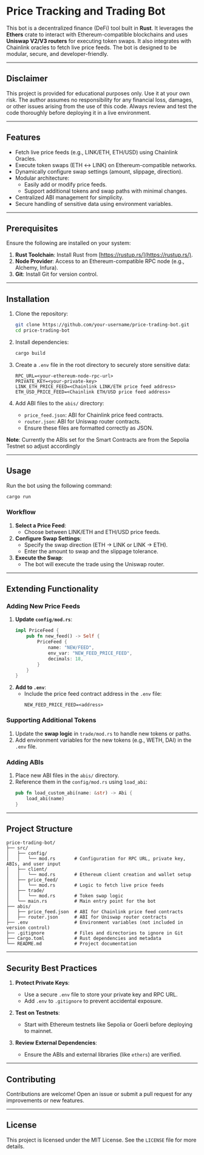 
# Price Tracking and Trading Bot

This bot is a decentralized finance (DeFi) tool built in **Rust**. It leverages the **Ethers** crate to interact with Ethereum-compatible blockchains and uses **Uniswap V2/V3 routers** for executing token swaps. It also integrates with Chainlink oracles to fetch live price feeds. The bot is designed to be modular, secure, and developer-friendly.

---
## Disclaimer
This project is provided for educational purposes only. Use it at your own risk. The author assumes no responsibility for any financial loss, damages, or other issues arising from the use of this code. Always review and test the code thoroughly before deploying it in a live environment.

---

## Features

- Fetch live price feeds (e.g., LINK/ETH, ETH/USD) using Chainlink Oracles.
- Execute token swaps (ETH ↔ LINK) on Ethereum-compatible networks.
- Dynamically configure swap settings (amount, slippage, direction).
- Modular architecture:
  - Easily add or modify price feeds.
  - Support additional tokens and swap paths with minimal changes.
- Centralized ABI management for simplicity.
- Secure handling of sensitive data using environment variables.

---

## Prerequisites

Ensure the following are installed on your system:
1. **Rust Toolchain**: Install Rust from [https://rustup.rs/](https://rustup.rs/).
2. **Node Provider**: Access to an Ethereum-compatible RPC node (e.g., Alchemy, Infura).
3. **Git**: Install Git for version control.

---

## Installation

1. Clone the repository:
   ```bash
   git clone https://github.com/your-username/price-trading-bot.git
   cd price-trading-bot
   ```

2. Install dependencies:
   ```bash
   cargo build
   ```

3. Create a `.env` file in the root directory to securely store sensitive data:
   ```plaintext
   RPC_URL=<your-ethereum-node-rpc-url>
   PRIVATE_KEY=<your-private-key>
   LINK_ETH_PRICE_FEED=<Chainlink LINK/ETH price feed address>
   ETH_USD_PRICE_FEED=<Chainlink ETH/USD price feed address>
   ```

4. Add ABI files to the `abis/` directory:
   - `price_feed.json`: ABI for Chainlink price feed contracts.
   - `router.json`: ABI for Uniswap router contracts.
   - Ensure these files are formatted correctly as JSON.
  
  **Note**: Currently the ABIs set for the Smart Contracts are from the Sepolia Testnet so adjust accordingly

---

## Usage

Run the bot using the following command:
```bash
cargo run
```

### Workflow
1. **Select a Price Feed**:
   - Choose between LINK/ETH and ETH/USD price feeds.
2. **Configure Swap Settings**:
   - Specify the swap direction (ETH → LINK or LINK → ETH).
   - Enter the amount to swap and the slippage tolerance.
3. **Execute the Swap**:
   - The bot will execute the trade using the Uniswap router.

---

## Extending Functionality

### Adding New Price Feeds
1. **Update `config/mod.rs`**:
   ```rust
   impl PriceFeed {
       pub fn new_feed() -> Self {
           PriceFeed {
               name: "NEW/FEED",
               env_var: "NEW_FEED_PRICE_FEED",
               decimals: 18,
           }
       }
   }
   ```
2. **Add to `.env`**:
   - Include the price feed contract address in the `.env` file:
     ```plaintext
     NEW_FEED_PRICE_FEED=<address>
     ```

### Supporting Additional Tokens
1. Update the **swap logic** in `trade/mod.rs` to handle new tokens or paths.
2. Add environment variables for the new tokens (e.g., WETH, DAI) in the `.env` file.

### Adding ABIs
1. Place new ABI files in the `abis/` directory.
2. Reference them in the `config/mod.rs` using `load_abi`:
   ```rust
   pub fn load_custom_abi(name: &str) -> Abi {
       load_abi(name)
   }
   ```

---

## Project Structure

```plaintext
price-trading-bot/
├── src/
│   ├── config/
│   │   └── mod.rs       # Configuration for RPC URL, private key, ABIs, and user input
│   ├── client/
│   │   └── mod.rs       # Ethereum client creation and wallet setup
│   ├── price_feed/
│   │   └── mod.rs       # Logic to fetch live price feeds
│   ├── trade/
│   │   └── mod.rs       # Token swap logic
│   └── main.rs          # Main entry point for the bot
├── abis/
│   ├── price_feed.json  # ABI for Chainlink price feed contracts
│   ├── router.json      # ABI for Uniswap router contracts
├── .env                 # Environment variables (not included in version control)
├── .gitignore           # Files and directories to ignore in Git
├── Cargo.toml           # Rust dependencies and metadata
└── README.md            # Project documentation
```

---

## Security Best Practices

1. **Protect Private Keys**:
   - Use a secure `.env` file to store your private key and RPC URL.
   - Add `.env` to `.gitignore` to prevent accidental exposure.

2. **Test on Testnets**:
   - Start with Ethereum testnets like Sepolia or Goerli before deploying to mainnet.

3. **Review External Dependencies**:
   - Ensure the ABIs and external libraries (like `ethers`) are verified.

---

## Contributing

Contributions are welcome! Open an issue or submit a pull request for any improvements or new features.

---

## License

This project is licensed under the MIT License. See the `LICENSE` file for more details.
